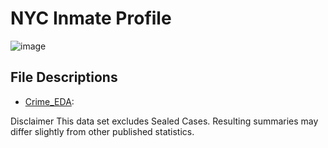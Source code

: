 # NYC Inmate Profile
![image](https://github.com/masonlonoff/NYC_Inmate_Profile/assets/117112918/80ac0d57-a5ad-4d6b-9021-bb24ce845cdb)


## File Descriptions 
* [Crime_EDA](https://github.com/masonlonoff/NYC_Inmate_Profile/blob/main/Crime_EDA.ipynb): 


Disclaimer
This data set excludes Sealed Cases. Resulting summaries may differ slightly from other published statistics.
